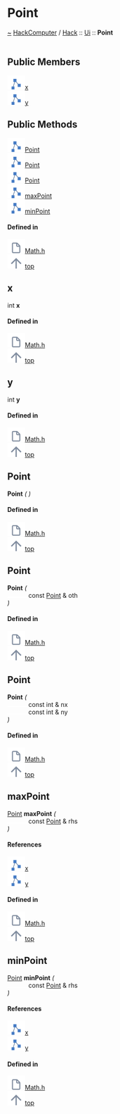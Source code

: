 <a id="point"></a>
<h1>Point</h1>
<a id="classhack_1_1ui_1_1point"></a>
<a href="https://github.com/CharlesCarley/HackComputer#~">~</a>
<a href="index.md#index">HackComputer</a>
<span class="inline-text">/</span>
<a href="namespaceHack.md#hack">Hack</a>
<span class="inline-text">::</span>
<a href="namespaceHack_1_1Ui.md#ui">Ui</a>
<span class="inline-text">::</span>
<span class="bold-text"><b>Point</b></span>
<br/>
<br/>
<a id="public-members"></a>
<h2>Public Members</h2>
<span class="icon-list-item"><a href="#x" class="icon-list-item"><img src="../images/class.svg" class="icon-list-item"/><span class="icon-list-item">x</span>
</a>
</span>
<br/>
<span class="icon-list-item"><a href="#y" class="icon-list-item"><img src="../images/class.svg" class="icon-list-item"/><span class="icon-list-item">y</span>
</a>
</span>
<br/>
<a id="public-methods"></a>
<h2>Public Methods</h2>
<span class="icon-list-item"><a href="#point" class="icon-list-item"><img src="../images/class.svg" class="icon-list-item"/><span class="icon-list-item">Point</span>
</a>
</span>
<br/>
<span class="icon-list-item"><a href="#point" class="icon-list-item"><img src="../images/class.svg" class="icon-list-item"/><span class="icon-list-item">Point</span>
</a>
</span>
<br/>
<span class="icon-list-item"><a href="#point" class="icon-list-item"><img src="../images/class.svg" class="icon-list-item"/><span class="icon-list-item">Point</span>
</a>
</span>
<br/>
<span class="icon-list-item"><a href="#maxpoint" class="icon-list-item"><img src="../images/class.svg" class="icon-list-item"/><span class="icon-list-item">maxPoint</span>
</a>
</span>
<br/>
<span class="icon-list-item"><a href="#minpoint" class="icon-list-item"><img src="../images/class.svg" class="icon-list-item"/><span class="icon-list-item">minPoint</span>
</a>
</span>
<br/>
<a id="defined-in"></a>
<h4>Defined in</h4>
<span class="icon-list-item"><a href="https://github.com/CharlesCarley/HackComputer/blob/master/Source/Utils/UserInterface/Math.h#L30" class="icon-list-item"><img src="../images/file.svg" class="icon-list-item"/><span class="icon-list-item">Math.h</span>
</a>
</span>
<br/>
<span class="icon-list-item"><a href="#point" class="icon-list-item"><img src="../images/jumpToTop.svg" class="icon-list-item"/><span class="icon-list-item">top</span>
</a>
</span>
<a id="x"></a>
<h2>x</h2>
<span class="inline-text">int</span>
<span class="bold-text"><b>x</b></span>
<br/>
<a id="defined-in"></a>
<h4>Defined in</h4>
<span class="icon-list-item"><a href="https://github.com/CharlesCarley/HackComputer/blob/master/Source/Utils/UserInterface/Math.h#L32" class="icon-list-item"><img src="../images/file.svg" class="icon-list-item"/><span class="icon-list-item">Math.h</span>
</a>
</span>
<br/>
<span class="icon-list-item"><a href="#point" class="icon-list-item"><img src="../images/jumpToTop.svg" class="icon-list-item"/><span class="icon-list-item">top</span>
</a>
</span>
<br/>
<a id="y"></a>
<h2>y</h2>
<span class="inline-text">int</span>
<span class="bold-text"><b>y</b></span>
<br/>
<a id="defined-in"></a>
<h4>Defined in</h4>
<span class="icon-list-item"><a href="https://github.com/CharlesCarley/HackComputer/blob/master/Source/Utils/UserInterface/Math.h#L32" class="icon-list-item"><img src="../images/file.svg" class="icon-list-item"/><span class="icon-list-item">Math.h</span>
</a>
</span>
<br/>
<span class="icon-list-item"><a href="#point" class="icon-list-item"><img src="../images/jumpToTop.svg" class="icon-list-item"/><span class="icon-list-item">top</span>
</a>
</span>
<br/>
<a id="point"></a>
<h2>Point</h2>
<span class="bold-text"><b>Point</b></span>
<span class="italic-text"><i>(</i></span>
<span class="italic-text"><i>)</i></span>
<a id="defined-in"></a>
<h4>Defined in</h4>
<span class="icon-list-item"><a href="https://github.com/CharlesCarley/HackComputer/blob/master/Source/Utils/UserInterface/Math.h#L35" class="icon-list-item"><img src="../images/file.svg" class="icon-list-item"/><span class="icon-list-item">Math.h</span>
</a>
</span>
<br/>
<span class="icon-list-item"><a href="#point" class="icon-list-item"><img src="../images/jumpToTop.svg" class="icon-list-item"/><span class="icon-list-item">top</span>
</a>
</span>
<br/>
<a id="point"></a>
<h2>Point</h2>
<span class="bold-text"><b>Point</b></span>
<span class="italic-text"><i>(</i></span>
<div class="paragraph">
<span class="paragraph"><img src="../images/horSpace24px.svg"/><span class="inline-text">const </span>
<a href="classHack_1_1Ui_1_1Point.md#point">Point</a>
<span class="inline-text"> &amp;</span>
<span class="inline-text">oth</span>
</span>
</div>
<span class="italic-text"><i>)</i></span>
<a id="defined-in"></a>
<h4>Defined in</h4>
<span class="icon-list-item"><a href="https://github.com/CharlesCarley/HackComputer/blob/master/Source/Utils/UserInterface/Math.h#L36" class="icon-list-item"><img src="../images/file.svg" class="icon-list-item"/><span class="icon-list-item">Math.h</span>
</a>
</span>
<br/>
<span class="icon-list-item"><a href="#point" class="icon-list-item"><img src="../images/jumpToTop.svg" class="icon-list-item"/><span class="icon-list-item">top</span>
</a>
</span>
<br/>
<a id="point"></a>
<h2>Point</h2>
<span class="bold-text"><b>Point</b></span>
<span class="italic-text"><i>(</i></span>
<div class="paragraph">
<span class="paragraph"><img src="../images/horSpace24px.svg"/><span class="inline-text">const int &amp;</span>
<span class="inline-text">nx</span>
</span>
</div>
<div class="paragraph">
<span class="paragraph"><img src="../images/horSpace24px.svg"/><span class="inline-text">const int &amp;</span>
<span class="inline-text">ny</span>
</span>
</div>
<span class="italic-text"><i>)</i></span>
<a id="defined-in"></a>
<h4>Defined in</h4>
<span class="icon-list-item"><a href="https://github.com/CharlesCarley/HackComputer/blob/master/Source/Utils/UserInterface/Math.h#L38" class="icon-list-item"><img src="../images/file.svg" class="icon-list-item"/><span class="icon-list-item">Math.h</span>
</a>
</span>
<br/>
<span class="icon-list-item"><a href="#point" class="icon-list-item"><img src="../images/jumpToTop.svg" class="icon-list-item"/><span class="icon-list-item">top</span>
</a>
</span>
<br/>
<a id="maxpoint"></a>
<h2>maxPoint</h2>
<a href="classHack_1_1Ui_1_1Point.md#point">Point</a>
<span class="bold-text"><b>maxPoint</b></span>
<span class="italic-text"><i>(</i></span>
<div class="paragraph">
<span class="paragraph"><img src="../images/horSpace24px.svg"/><span class="inline-text">const </span>
<a href="classHack_1_1Ui_1_1Point.md#point">Point</a>
<span class="inline-text"> &amp;</span>
<span class="inline-text">rhs</span>
</span>
</div>
<span class="italic-text"><i>)</i></span>
<a id="references"></a>
<h4>References</h4>
<div class="paragraph">
<span class="paragraph"><img src="../images/class.svg"/><a href="classHack_1_1Ui_1_1Point.md#x">x</a>
</span>
</div>
<div class="paragraph">
<span class="paragraph"><img src="../images/class.svg"/><a href="classHack_1_1Ui_1_1Point.md#y">y</a>
</span>
</div>
<a id="defined-in"></a>
<h4>Defined in</h4>
<span class="icon-list-item"><a href="https://github.com/CharlesCarley/HackComputer/blob/master/Source/Utils/UserInterface/Math.h#L44" class="icon-list-item"><img src="../images/file.svg" class="icon-list-item"/><span class="icon-list-item">Math.h</span>
</a>
</span>
<br/>
<span class="icon-list-item"><a href="#point" class="icon-list-item"><img src="../images/jumpToTop.svg" class="icon-list-item"/><span class="icon-list-item">top</span>
</a>
</span>
<br/>
<a id="minpoint"></a>
<h2>minPoint</h2>
<a href="classHack_1_1Ui_1_1Point.md#point">Point</a>
<span class="bold-text"><b>minPoint</b></span>
<span class="italic-text"><i>(</i></span>
<div class="paragraph">
<span class="paragraph"><img src="../images/horSpace24px.svg"/><span class="inline-text">const </span>
<a href="classHack_1_1Ui_1_1Point.md#point">Point</a>
<span class="inline-text"> &amp;</span>
<span class="inline-text">rhs</span>
</span>
</div>
<span class="italic-text"><i>)</i></span>
<a id="references"></a>
<h4>References</h4>
<div class="paragraph">
<span class="paragraph"><img src="../images/class.svg"/><a href="classHack_1_1Ui_1_1Point.md#x">x</a>
</span>
</div>
<div class="paragraph">
<span class="paragraph"><img src="../images/class.svg"/><a href="classHack_1_1Ui_1_1Point.md#y">y</a>
</span>
</div>
<a id="defined-in"></a>
<h4>Defined in</h4>
<span class="icon-list-item"><a href="https://github.com/CharlesCarley/HackComputer/blob/master/Source/Utils/UserInterface/Math.h#L52" class="icon-list-item"><img src="../images/file.svg" class="icon-list-item"/><span class="icon-list-item">Math.h</span>
</a>
</span>
<br/>
<span class="icon-list-item"><a href="#point" class="icon-list-item"><img src="../images/jumpToTop.svg" class="icon-list-item"/><span class="icon-list-item">top</span>
</a>
</span>
<br/>
</div>
</div>
</body>
</html>
